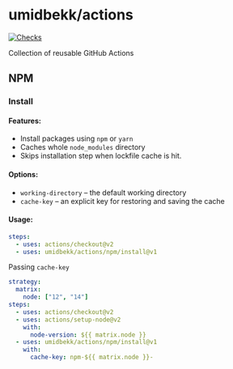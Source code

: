 # umidbekk/actions

[![Checks](https://github.com/umidbekk/actions/actions/workflows/checks.yml/badge.svg)](https://github.com/umidbekk/actions/actions/workflows/checks.yml)

Collection of reusable GitHub Actions

## NPM

### Install

#### Features:

- Install packages using `npm` or `yarn`
- Caches whole `node_modules` directory
- Skips installation step when lockfile cache is hit.

#### Options:

- `working-directory` – the default working directory
- `cache-key` – an explicit key for restoring and saving the cache

#### Usage:

```yaml
steps:
  - uses: actions/checkout@v2
  - uses: umidbekk/actions/npm/install@v1
```

Passing `cache-key`

```yaml
strategy:
  matrix:
    node: ["12", "14"]
steps:
  - uses: actions/checkout@v2
  - uses: actions/setup-node@v2
    with:
      node-version: ${{ matrix.node }}
  - uses: umidbekk/actions/npm/install@v1
    with:
      cache-key: npm-${{ matrix.node }}-
```
